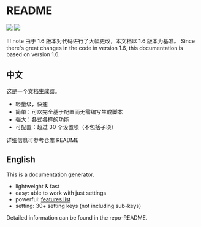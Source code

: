 # README
![](https://img.shields.io/badge/LICENSE-MIT-lightgrey) ![](https://img.shields.io/badge/Doctree-v1.6-green)

!!! note
	由于 1.6 版本对代码进行了大幅更改，本文档以 1.6 版本为基准。
	Since there's great changes in the code in version 1.6, this documentation is based on version 1.6.

## 中文
这是一个文档生成器。
* 轻量级，快速
* 简单：可以完全基于配置而无需编写生成脚本
* 强大：[各式各样的功能](zh/features.html)
* 可配置：超过 30 个设置项（不包括子项）

详细信息可参考仓库 README

## English
This is a documentation generator.
* lightweight & fast
* easy: able to work with just settings
* powerful: [features list](en/features.html)
* setting: 30+ setting keys (not including sub-keys)

Detailed information can be found in the repo-README.
